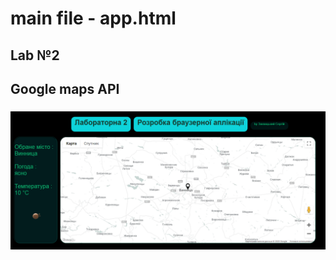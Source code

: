 ﻿# main file - app.html
## Lab №2
## Google maps API 
### ![Alt-Google maps API ](app.png "Hey,  :D")
